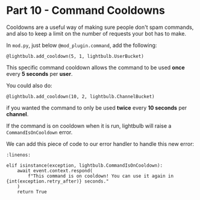 # Part 10 - Command Cooldowns

Cooldowns are a useful way of making sure people don't spam commands, and also to keep a limit on the number of requests your bot has to make.

In `mod.py`, just below `@mod_plugin.command`, add the following:

```{code-block} python
@lightbulb.add_cooldown(5, 1, lightbulb.UserBucket)
```

This specific command cooldown allows the command to be used **once** every **5 seconds** per **user**.

You could also do:

```{code-block} python
@lightbulb.add_cooldown(10, 2, lightbulb.ChannelBucket)
```

if you wanted the command to only be used **twice** every **10 seconds** per **channel**.

If the command is on cooldown when it is run, lightbulb will raise a `CommandIsOnCooldown` error.

We can add this piece of code to our error handler to handle this new error:

```{code-block} python
:linenos:

elif isinstance(exception, lightbulb.CommandIsOnCooldown):
    await event.context.respond(
        f"This command is on cooldown! You can use it again in {int(exception.retry_after)} seconds."
    )
    return True
```
